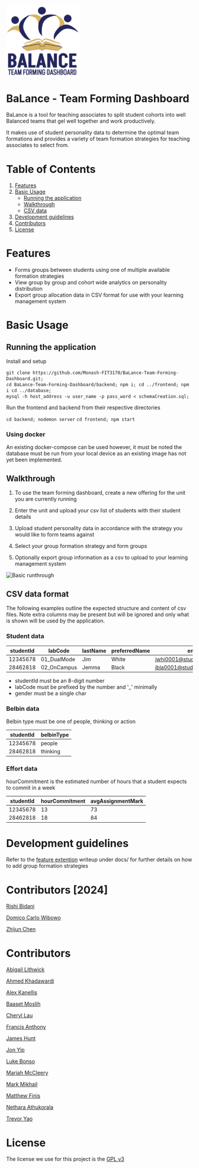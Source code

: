 <img src="/docs/images/balance-logo.png" width="200"/>

# BaLance - Team Forming Dashboard

BaLance is a tool for teaching associates to split student cohorts into well Balanced teams that gel well together 
and work productively.

It makes use of student personality data to determine the optimal team formations and provides a variety of team
formation strategies for teaching associates to select from.

# Table of Contents

1. [Features](#features)
2. [Basic Usage](#basic-usage)
    - [Running the application](#running-the-application)
    - [Walkthrough](#walkthrough)
    - [CSV data](#csv-data-format)
3. [Development guidelines](#development-guidelines)
4. [Contributors](#contributors)
5. [License](#license)

# Features

* Forms groups between students using one of multiple available formation strategies
* View group by group and cohort wide analytics on personality distribution
* Export group allocation data in CSV format for use with your learning management system

# Basic Usage

## Running the application

Install and setup

```shell
git clone https://github.com/Monash-FIT3170/BaLance-Team-Forming-Dashboard.git;
cd BaLance-Team-Forming-Dashboard/backend; npm i; cd ../frontend; npm i cd ../database;
mysql -h host_address -u user_name -p pass_word < schemaCreation.sql;
```

Run the frontend and backend from their respective directories

`cd backend; nodemon server`
`cd frontend; npm start`

### Using docker

An existing docker-compose can be used however, it must be noted the database must be
run from your local device as an existing image has not yet been implemented.

## Walkthrough

1. To use the team forming dashboard, create a new offering for the unit you are currently running

2. Enter the unit and upload your csv list of students with their student details

3. Upload student personality data in accordance with the strategy you would like to form teams
against

4. Select your group formation strategy and form groups

5. Optionally export group information as a csv to upload to your learning management system

![Basic runthrough](docs/videos/basic-runthrough.gif)

## CSV data format

The following examples outline the expected structure and content of csv files. Note extra columns may be present 
but will be ignored and only what is shown will be used by the application.

### Student data

|studentId|labCode|lastName|preferredName|email|wam|gender|
|--|--|--|--|--|--|-|
|12345678|01_DualMode|Jim|White|jwhi0001@student.monash.edu|93|M|
|28462818|02_OnCampus|Jemma|Black|jbla0001@student.monash.edu|93|F|

* studentId must be an 8-digit number
* labCode must be prefixed by the number and '_' minimally
* gender must be a single char

### Belbin data

Belbin type must be one of people, thinking or action

|studentId|belbinType|
|--|--|
|12345678|people  |
|28462818|thinking|


### Effort data

hourCommitment is the estimated number of hours that a student expects to commit in a week

|studentId|hourCommitment|avgAssignmentMark|
|--|--|--|
|12345678|13|73|
|28462818|18|84|


# Development guidelines

Refer to the [feature extention](/docs/contributorsGuide/DEVELOPMENT.md) writeup under docs/ for further details on how to add group formation strategies

# Contributors [2024]

[Rishi Bidani](https://github.com/Rishi-Bidani)

[Domico Carlo Wibowo](https://github.com/SetPizzaOnBroil30min)

[Zhijun Chen](https://github.com/ZCStephen)

# Contributors

[Abigail Lithwick](https://github.com/abigail-rose)

[Ahmed Khadawardi](https://github.com/ahes0001)

[Alex Kanellis](https://github.com/akanel15)

[Baaset Moslih](https://github.com/AbBaSaMo)

[Cheryl Lau](https://github.com/clau-0016)

[Francis Anthony](https://github.com/francisanthony17)

[James Hunt](https://github.com/jhun0012)

[Jon Yip](https://github.com/jon65)

[Luke Bonso](https://github.com/lbon0008)

[Mariah McCleery](https://github.com/MariahMcCleery)

[Mark Mikhail](https://github.com/Mark-Mikhail)

[Matthew Finis](https://github.com/mfin0008)

[Nethara Athukorala](https://github.com/nath0002)

[Trevor Yao](https://github.com/WofWaf)
# License

The license we use for this project is the [GPL v3](https://www.gnu.org/licenses/quick-guide-gplv3.html)


